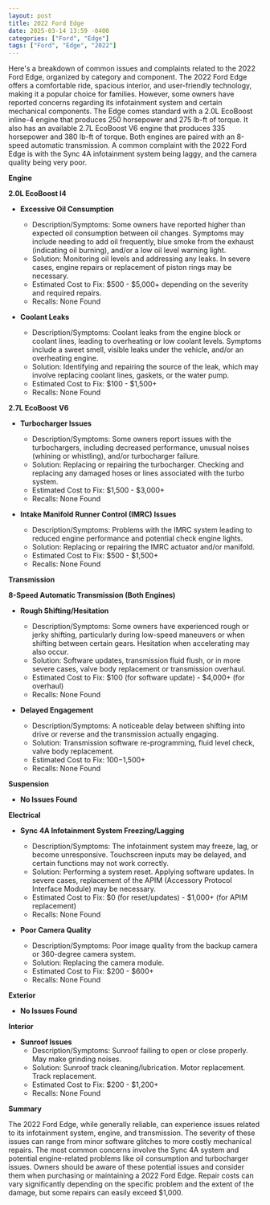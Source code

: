 ```yaml
---
layout: post
title: 2022 Ford Edge
date: 2025-03-14 13:59 -0400
categories: ["Ford", "Edge"]
tags: ["Ford", "Edge", "2022"]
---
```

Here's a breakdown of common issues and complaints related to the 2022 Ford Edge, organized by category and component. The 2022 Ford Edge offers a comfortable ride, spacious interior, and user-friendly technology, making it a popular choice for families. However, some owners have reported concerns regarding its infotainment system and certain mechanical components. The Edge comes standard with a 2.0L EcoBoost inline-4 engine that produces 250 horsepower and 275 lb-ft of torque. It also has an available 2.7L EcoBoost V6 engine that produces 335 horsepower and 380 lb-ft of torque. Both engines are paired with an 8-speed automatic transmission. A common complaint with the 2022 Ford Edge is with the Sync 4A infotainment system being laggy, and the camera quality being very poor.

**Engine**

**2.0L EcoBoost I4**

*   **Excessive Oil Consumption**
    *   Description/Symptoms: Some owners have reported higher than expected oil consumption between oil changes. Symptoms may include needing to add oil frequently, blue smoke from the exhaust (indicating oil burning), and/or a low oil level warning light.
    *   Solution: Monitoring oil levels and addressing any leaks. In severe cases, engine repairs or replacement of piston rings may be necessary.
    *   Estimated Cost to Fix: $500 - $5,000+ depending on the severity and required repairs.
    *   Recalls: None Found

*   **Coolant Leaks**
    *   Description/Symptoms: Coolant leaks from the engine block or coolant lines, leading to overheating or low coolant levels. Symptoms include a sweet smell, visible leaks under the vehicle, and/or an overheating engine.
    *   Solution: Identifying and repairing the source of the leak, which may involve replacing coolant lines, gaskets, or the water pump.
    *   Estimated Cost to Fix: $100 - $1,500+
    *   Recalls: None Found

**2.7L EcoBoost V6**

*   **Turbocharger Issues**
    *   Description/Symptoms: Some owners report issues with the turbochargers, including decreased performance, unusual noises (whining or whistling), and/or turbocharger failure.
    *   Solution: Replacing or repairing the turbocharger. Checking and replacing any damaged hoses or lines associated with the turbo system.
    *   Estimated Cost to Fix: $1,500 - $3,000+
    *   Recalls: None Found

*   **Intake Manifold Runner Control (IMRC) Issues**
    *   Description/Symptoms: Problems with the IMRC system leading to reduced engine performance and potential check engine lights.
    *   Solution: Replacing or repairing the IMRC actuator and/or manifold.
    *   Estimated Cost to Fix: $500 - $1,500+
    *   Recalls: None Found

**Transmission**

**8-Speed Automatic Transmission (Both Engines)**

*   **Rough Shifting/Hesitation**
    *   Description/Symptoms: Some owners have experienced rough or jerky shifting, particularly during low-speed maneuvers or when shifting between certain gears. Hesitation when accelerating may also occur.
    *   Solution: Software updates, transmission fluid flush, or in more severe cases, valve body replacement or transmission overhaul.
    *   Estimated Cost to Fix: $100 (for software update) - $4,000+ (for overhaul)
    *   Recalls: None Found

*   **Delayed Engagement**
    *   Description/Symptoms: A noticeable delay between shifting into drive or reverse and the transmission actually engaging.
    *   Solution: Transmission software re-programming, fluid level check, valve body replacement.
    *   Estimated Cost to Fix: $100-$1,500+
    *   Recalls: None Found

**Suspension**

*   **No Issues Found**

**Electrical**

*   **Sync 4A Infotainment System Freezing/Lagging**
    *   Description/Symptoms: The infotainment system may freeze, lag, or become unresponsive. Touchscreen inputs may be delayed, and certain functions may not work correctly.
    *   Solution: Performing a system reset. Applying software updates. In severe cases, replacement of the APIM (Accessory Protocol Interface Module) may be necessary.
    *   Estimated Cost to Fix: $0 (for reset/updates) - $1,000+ (for APIM replacement)
    *   Recalls: None Found

*   **Poor Camera Quality**
    *   Description/Symptoms: Poor image quality from the backup camera or 360-degree camera system.
    *   Solution: Replacing the camera module.
    *   Estimated Cost to Fix: $200 - $600+
    *   Recalls: None Found

**Exterior**

*   **No Issues Found**

**Interior**

*   **Sunroof Issues**
    * Description/Symptoms: Sunroof failing to open or close properly. May make grinding noises.
    * Solution: Sunroof track cleaning/lubrication. Motor replacement. Track replacement.
    * Estimated Cost to Fix: $200 - $1,200+
    * Recalls: None Found

**Summary**

The 2022 Ford Edge, while generally reliable, can experience issues related to its infotainment system, engine, and transmission. The severity of these issues can range from minor software glitches to more costly mechanical repairs. The most common concerns involve the Sync 4A system and potential engine-related problems like oil consumption and turbocharger issues. Owners should be aware of these potential issues and consider them when purchasing or maintaining a 2022 Ford Edge. Repair costs can vary significantly depending on the specific problem and the extent of the damage, but some repairs can easily exceed $1,000.

